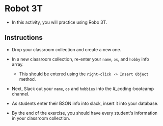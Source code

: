 # Robot 3T

* In this activity, you will practice using Robo 3T.

## Instructions

* Drop your classroom collection and create a new one.

* In a new classroom collection, re-enter your `name`, `os`, and `hobby` info array. 

  * This should be entered using the `right-click -> Insert Object` method. 

* Next, Slack out your `name`, `os` and `hobbies` into the #_coding-bootcamp channel.

* As students enter their BSON info into slack, insert it into your database.

* By the end of the exercise, you should have every student's information in your classroom collection.

